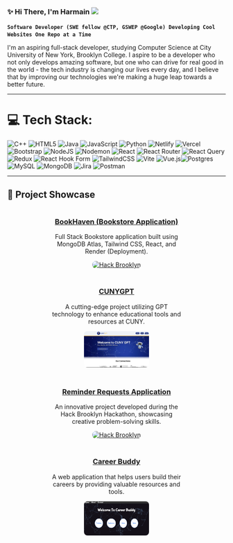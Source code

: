 ### ✨ Hi There, I'm Harmain  <img src="https://emojis.slackmojis.com/emojis/images/1536351075/4594/blob-wave.gif" width="25"/>


**`Software Developer (SWE fellow @CTP, GSWEP @Google) Developing Cool Websites One Repo at a Time`**

I'm an aspiring full-stack developer, studying Computer Science at City University of New York, Brooklyn College. I aspire to be a developer who not only develops amazing software, but one who can drive for real good in the world - the tech industry is changing our lives every day, and I believe that by improving our technologies we're making a huge leap towards a better future.

---
# 💻 Tech Stack:
![C++](https://img.shields.io/badge/c++-%2300599C.svg?style=for-the-badge&logo=c%2B%2B&logoColor=white) ![HTML5](https://img.shields.io/badge/html5-%23E34F26.svg?style=for-the-badge&logo=html5&logoColor=white) ![Java](https://img.shields.io/badge/java-%23ED8B00.svg?style=for-the-badge&logo=openjdk&logoColor=white) ![JavaScript](https://img.shields.io/badge/javascript-%23323330.svg?style=for-the-badge&logo=javascript&logoColor=%23F7DF1E) ![Python](https://img.shields.io/badge/python-3670A0?style=for-the-badge&logo=python&logoColor=ffdd54) ![Netlify](https://img.shields.io/badge/netlify-%23000000.svg?style=for-the-badge&logo=netlify&logoColor=#00C7B7) ![Vercel](https://img.shields.io/badge/vercel-%23000000.svg?style=for-the-badge&logo=vercel&logoColor=white) ![Bootstrap](https://img.shields.io/badge/bootstrap-%238511FA.svg?style=for-the-badge&logo=bootstrap&logoColor=white) ![NodeJS](https://img.shields.io/badge/node.js-6DA55F?style=for-the-badge&logo=node.js&logoColor=white) ![Nodemon](https://img.shields.io/badge/NODEMON-%23323330.svg?style=for-the-badge&logo=nodemon&logoColor=%BBDEAD) ![React](https://img.shields.io/badge/react-%2320232a.svg?style=for-the-badge&logo=react&logoColor=%2361DAFB) ![React Router](https://img.shields.io/badge/React_Router-CA4245?style=for-the-badge&logo=react-router&logoColor=white) ![React Query](https://img.shields.io/badge/-React%20Query-FF4154?style=for-the-badge&logo=react%20query&logoColor=white) ![Redux](https://img.shields.io/badge/redux-%23593d88.svg?style=for-the-badge&logo=redux&logoColor=white) ![React Hook Form](https://img.shields.io/badge/React%20Hook%20Form-%23EC5990.svg?style=for-the-badge&logo=reacthookform&logoColor=white) ![TailwindCSS](https://img.shields.io/badge/tailwindcss-%2338B2AC.svg?style=for-the-badge&logo=tailwind-css&logoColor=white) ![Vite](https://img.shields.io/badge/vite-%23646CFF.svg?style=for-the-badge&logo=vite&logoColor=white) ![Vue.js](https://img.shields.io/badge/vue.js-%2335495e.svg?style=for-the-badge&logo=vuedotjs&logoColor=%234FC08D)![Postgres](https://img.shields.io/badge/postgres-%23316192.svg?style=for-the-badge&logo=postgresql&logoColor=white) ![MySQL](https://img.shields.io/badge/mysql-4479A1.svg?style=for-the-badge&logo=mysql&logoColor=white) ![MongoDB](https://img.shields.io/badge/MongoDB-%234ea94b.svg?style=for-the-badge&logo=mongodb&logoColor=white) ![Jira](https://img.shields.io/badge/jira-%230A0FFF.svg?style=for-the-badge&logo=jira&logoColor=white) ![Postman](https://img.shields.io/badge/Postman-FF6C37?style=for-the-badge&logo=postman&logoColor=white) 


</div>


---

## 🌟 Project Showcase

<div style="display: flex; flex-wrap: wrap; gap: 20px; justify-content: space-around;">


 <div style="flex: 1 1 300px; max-width: 300px; text-align: center;">
      <h3><a href="https://github.com/bhaw16/Hack-Brooklyn-Hackathon-Project" target="_blank">BookHaven (Bookstore Application)</a></h3>
      <p>Full Stack Bookstore application built using MongoDB Atlas, Tailwind CSS, React, and Render (Deployment).</p>
    <a href="https://github.com/Harmain1233/BookHaven" target="_blank">
      <img src="https://private-user-images.githubusercontent.com/124540022/375063859-7e367dcc-7f96-4f44-a146-58bfa96cb4e7.png?jwt=eyJhbGciOiJIUzI1NiIsInR5cCI6IkpXVCJ9.eyJpc3MiOiJnaXRodWIuY29tIiwiYXVkIjoicmF3LmdpdGh1YnVzZXJjb250ZW50LmNvbSIsImtleSI6ImtleTUiLCJleHAiOjE3Mjk5OTUzMTEsIm5iZiI6MTcyOTk5NTAxMSwicGF0aCI6Ii8xMjQ1NDAwMjIvMzc1MDYzODU5LTdlMzY3ZGNjLTdmOTYtNGY0NC1hMTQ2LTU4YmZhOTZjYjRlNy5wbmc_WC1BbXotQWxnb3JpdGhtPUFXUzQtSE1BQy1TSEEyNTYmWC1BbXotQ3JlZGVudGlhbD1BS0lBVkNPRFlMU0E1M1BRSzRaQSUyRjIwMjQxMDI3JTJGdXMtZWFzdC0xJTJGczMlMkZhd3M0X3JlcXVlc3QmWC1BbXotRGF0ZT0yMDI0MTAyN1QwMjEwMTFaJlgtQW16LUV4cGlyZXM9MzAwJlgtQW16LVNpZ25hdHVyZT1mOTMzYTQ4MGY4MzA0NmEzNjkxN2Y2NzdiYmE1NWU1Yjk3ZTU3MDY5ODQwMzVlODdkMzZmYzUwNTI2OWQ0YTZkJlgtQW16LVNpZ25lZEhlYWRlcnM9aG9zdCJ9._8_3yQLOg0o09TyMUYb-bwPq0Id4JShMGTXd054uS34" alt="Hack Brooklyn" style="width: 50%; height: auto; border-radius: 8px;"/>
    </a>
  </div>


  <div style="flex: 1 1 300px; max-width: 300px; text-align: center;">
     <h3><a href="https://github.com/mao-99/cunyGPT" target="_blank">CUNYGPT</a></h3>
    <p>A cutting-edge project utilizing GPT technology to enhance educational tools and resources at CUNY.</p>
    <a href="https://github.com/mao-99/cunyGPT" target="_blank">
      <img src="https://github.com/Harmain1233/harmain-s-portfolio/blob/main/public/images/imageCUNYGPT.png" alt="CUNYGPT" style="width: 50%; height: auto; border-radius: 8px;"/>
    </a>
  
  </div>
  

  <div style="flex: 1 1 300px; max-width: 300px; text-align: center;">
   <h3><a href="https://github.com/bhaw16/Hack-Brooklyn-Hackathon-Project" target="_blank">Reminder Requests Application</a></h3>
    <p>An innovative project developed during the Hack Brooklyn Hackathon, showcasing creative problem-solving skills.</p>
    <a href="https://github.com/bhaw16/Hack-Brooklyn-Hackathon-Project" target="_blank">
      <img src="https://github.com/Harmain1233/harmain-s-portfolio/blob/main/public/images/img2.png" alt="Hack Brooklyn" style="width: 50%; height: auto; border-radius: 8px;"/>
    </a>
    
  </div>

 <div style="flex: 1 1 300px; max-width: 300px; text-align: center;">
    <h3><a href="https://github.com/Harmain1233/CareerBuddy" target="_blank">Career Buddy</a></h3>
    <p>A web application that helps users build their careers by providing valuable resources and tools.</p>
    <a href="https://github.com/Harmain1233/CareerBuddy" target="_blank">
      <img src="https://github.com/Harmain1233/harmain-s-portfolio/blob/main/public/images/img1.png" alt="Career Buddy" style="width: 50%; height: auto; border-radius: 8px;"/>
    </a>
  
  </div>
  
</div>

</div>



